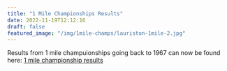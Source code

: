 ```yaml
---
title: "1 Mile Championships Results"
date: 2022-11-19T12:12:16
draft: false
featured_image: "/img/1mile-champs/lauriston-1mile-2.jpg"
---
```


Results from 1 mile champuionships going back to 1967 can now be found here: [1 mile championship results](https://www.lauristonrunners.club/1mile-champs/)

